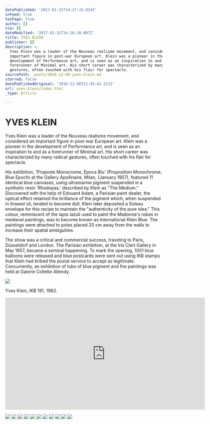 ```yaml
---
datePublished: '2017-01-31T14:27:16.024Z'
inFeed: true
hasPage: true
author: []
via: {}
dateModified: '2017-01-31T14:26:38.007Z'
title: YVES KLEIN
publisher: {}
description: >-
  Yves Klein was a leader of the Nouveau réalisme movement, and considered an
  important figure in post-war European art. Klein was a pioneer in the
  development of Performance art, and is seen as an inspiration to and as a
  forerunner of Minimal art. His short career was characterized by many radical
  gestures, often touched with his flair for spectacle.
sourcePath: _posts/2016-12-06-yves-klein.md
starred: false
datePublishedOriginal: '2016-12-06T21:45:41.221Z'
url: yves-klein/index.html
_type: Article

---
```

# YVES KLEIN

Yves Klein was a leader of the Nouveau réalisme movement, and considered an important figure in post-war European art. Klein was a pioneer in the development of Performance art, and is seen as an inspiration to and as a forerunner of Minimal art. His short career was characterized by many radical gestures, often touched with his flair for spectacle.

His exhibition, 'Proposte Monocrome, Epoca Blu' (Proposition Monochrome; Blue Epoch) at the Gallery Apollinaire, Milan, (January 1957), featured 11 identical blue canvases, using ultramarine pigment suspended in a synthetic resin 'Rhodopas,' described by Klein as "The Medium." Discovered with the help of Edouard Adam, a Parisian paint dealer, the optical effect retained the brilliance of the pigment which, when suspended in linseed oil, tended to become dull. Klein later deposited a Soleau envelope for this recipe to maintain the "authenticity of the pure idea." This colour, reminiscent of the lapis lazuli used to paint the Madonna's robes in medieval paintings, was to become known as International Klein Blue. The paintings were attached to poles placed 20 cm away from the walls to increase their spatial ambiguities.

The show was a critical and commercial success, traveling to Paris, Düsseldorf and London. The Parisian exhibition, at the Iris Clert Gallery in May 1957, became a seminal happening. To mark the opening, 1001 blue balloons were released and blue postcards were sent out using IKB stamps that Klein had bribed the postal service to accept as legitimate. Concurrently, an exhibition of tubs of blue pigment and fire paintings was held at Galerie Collette Allendy.

<article style=""><img src="https://s3-us-west-2.amazonaws.com/the-grid-img/p/9a7f9de44031507229201712fb03ee0dd5501845.jpg" /><p>Yves Klein, IKB 191, 1962.</p></article>

<iframe src="https://cdn.embedly.com/widgets/media.html?src=https%3A%2F%2Fwww.youtube.com%2Fembed%2Fx0mYZbYdIpU%3Ffeature%3Doembed&amp;url=http%3A%2F%2Fwww.youtube.com%2Fwatch%3Fv%3Dx0mYZbYdIpU&amp;image=https%3A%2F%2Fi.ytimg.com%2Fvi%2Fx0mYZbYdIpU%2Fhqdefault.jpg&amp;key=b7d04c9b404c499eba89ee7072e1c4f7&amp;type=text%2Fhtml&amp;schema=youtube" width="640" height="360" scrolling="no" frameborder="0" allowfullscreen="" style=""></iframe>

![](https://the-grid-user-content.s3-us-west-2.amazonaws.com/038812b5-7174-475d-a6a9-1760f632cba7.jpg)
![](https://the-grid-user-content.s3-us-west-2.amazonaws.com/11a0bea6-ebec-4dfb-8aa9-4dce3075b863.jpg)
![](https://the-grid-user-content.s3-us-west-2.amazonaws.com/51b92393-7e30-48ff-8178-dee14f0805ca.png)
![](https://the-grid-user-content.s3-us-west-2.amazonaws.com/7899df9f-069a-4af7-a4f6-1f861f9257a2.jpg)
![](https://the-grid-user-content.s3-us-west-2.amazonaws.com/d726d503-c207-4576-b14c-f4bef1495857.jpg)
![](https://the-grid-user-content.s3-us-west-2.amazonaws.com/9a7483cb-ac9c-46ea-90d3-6315ab41f62a.png)
![](https://the-grid-user-content.s3-us-west-2.amazonaws.com/b243a8c8-a463-43fe-a64b-1ac570f566b5.png)
![](https://the-grid-user-content.s3-us-west-2.amazonaws.com/15b08521-bf80-49a3-b5ec-8be224c960b4.jpg)
![](https://the-grid-user-content.s3-us-west-2.amazonaws.com/2a8bcf86-3c2a-4e9d-8391-e7bfdae2f5e6.jpg)
![](https://the-grid-user-content.s3-us-west-2.amazonaws.com/72a18a20-dd5f-43f6-8a3a-44b14ea085d8.jpg)
![](https://the-grid-user-content.s3-us-west-2.amazonaws.com/950fcc81-790b-42c6-bb58-03f9315882bc.jpg)